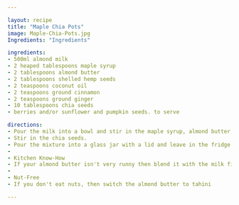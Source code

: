 ```yaml
---

layout: recipe
title: "Maple Chia Pots"
image: Maple-Chia-Pots.jpg
Ingredients: "Ingredients"

ingredients:
- 500ml almond milk
- 2 heaped tablespoons maple syrup
- 2 tablespoons almond butter
- 2 tablespoons shelled hemp seeds
- 2 teaspoons coconut oil
- 2 teaspoons ground cinnamon
- 2 teaspoons ground ginger
- 10 tablespoons chia seeds
- berries and/or sunflower and pumpkin seeds. to serve

directions:
- Pour the milk into a bowl and stir in the maple syrup, almond butter, hemp seeds, coconut oil and spices. Mix everything well, until smooth.
- Stir in the chia seeds.
- Pour the mixture into a glass jar with a lid and leave in the fridge overnight, or for at least 6 hours, so that it sets and the chia seeds expand. This is fine kept in the jar in the fridge for up to 2 days. Return to room temperature to serve, with berries and seeds, if you like.
- 
- Kitchen Know-How
- If your almond butter isn't very runny then blend it with the milk first, before stirring in the chia seeds.
- 
- Nut-Free
- If you don't eat nuts, then switch the almond butter to tahini

---
```

